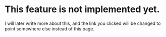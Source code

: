 # This feature is not implemented yet. 
 
I will later write more about this, and the link you clicked will be changed to point somewhere else instead of this page. 
